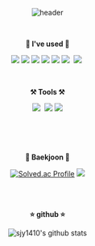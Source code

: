 <div align="center">

![header](https://capsule-render.vercel.app/api?type=waving&color=6ec7f9&height=300&section=header&text=welcome&fontSize=90&animation=fadeIn&fontAlignY=38&desc=Juyeong's%20GitHub%20Profile&descAlignY=51&descAlign=62)

<br>

<p><strong>🌱 I've used 🌱</strong></p>
<p>
  <img src="https://img.shields.io/badge/HTML-E34F26?style=flat-square&logo=HTML5&logoColor=white"/>
  <img src="https://img.shields.io/badge/CSS-1572B6?style=flat-square&logo=CSS3&logoColor=white"/>
  <img src="https://img.shields.io/badge/Javascript-F7DF1E?style=flat-square&logo=JavaScript&logoColor=black"/>
  <img src="https://img.shields.io/badge/C++-00599C?style=flat-square&logo=C%2B%2B&logoColor=white"/>
  <img src="https://img.shields.io/badge/C-A8B9CC?style=flat-square&logo=C&logoColor=white"/>
  <img src="https://img.shields.io/badge/Python-white?style=flat&logo=Python&logoColor=#3776AB"/></a>&nbsp
  <img src="https://img.shields.io/badge/MySQL-4479A1?style=flat&logo=MySQL&logoColor=white"/></a>&nbsp
</p>

<br>

<p><strong>⚒️ Tools ⚒️</strong></p>
<p>
  <img src="https://img.shields.io/badge/GitHub-gray?style=flat&logo=GitHub&logoColor=black"/></a>&nbsp
  <img src="https://img.shields.io/badge/Git-blue?style=flat&logo=Git&logoColor=F05032"/></a>
  <img src="https://img.shields.io/badge/Visual%20Studio%20Code-007ACC?style=flat-square&logo=Visual%20Studio%20Code&logoColor=white"/>
</p>

<br>
<br>
<br>

<p><strong>📒 Baekjoon 📕</strong></p>

[![Solved.ac Profile](http://mazassumnida.wtf/api/v2/generate_badge?boj=sjy010208)](https://solved.ac/sjy010208/) 
<img src="http://mazandi.herokuapp.com/api?handle=sjy010208&theme=warm"/>

<br>
<br>

<p><strong>⭐ github ⭐</strong></p>

![sjy1410's github stats](https://github-readme-stats.vercel.app/api?username=sjy1410&show_icons=true)

</div>
